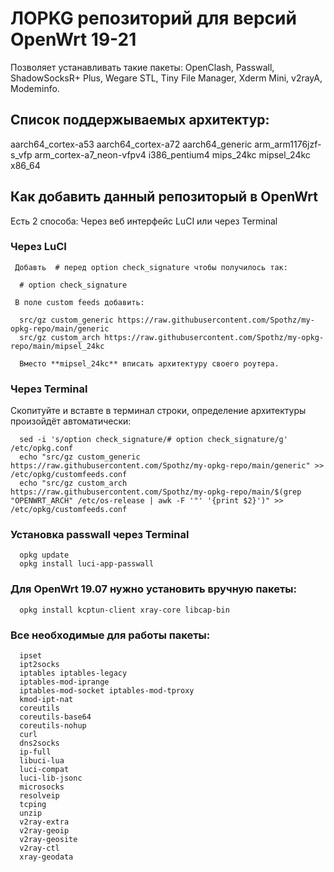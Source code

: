 # ЛOPKG репозиторий для версий OpenWrt 19-21
Позволяет устанавливать такие пакеты: OpenClash, Passwall, ShadowSocksR+ Plus, Wegare STL, Tiny File Manager, Xderm Mini, v2rayA, Modeminfo.


## Список поддержываемых архитектур:

aarch64_cortex-a53
aarch64_cortex-a72
aarch64_generic
arm_arm1176jzf-s_vfp
arm_cortex-a7_neon-vfpv4
i386_pentium4
mips_24kc
mipsel_24kc
x86_64


## Как добавить данный репозиторый в OpenWrt
Есть 2 способа:
Через веб интерфейс LuCI или через Terminal

### Через LuCI
     Добавть  # перед option check_signature чтобы получилось так:
  
      # option check_signature

     В поле custom feeds добавить:

      src/gz custom_generic https://raw.githubusercontent.com/Spothz/my-opkg-repo/main/generic
      src/gz custom_arch https://raw.githubusercontent.com/Spothz/my-opkg-repo/main/mipsel_24kc
    
      Вместо **mipsel_24kc** вписать архитектуру своего роутера.
 
### Через Terminal
  Скопитуйте и вставте в терминал строки, определение архитектуры произойдёт автоматически:
      
      sed -i 's/option check_signature/# option check_signature/g' /etc/opkg.conf
      echo "src/gz custom_generic https://raw.githubusercontent.com/Spothz/my-opkg-repo/main/generic" >> /etc/opkg/customfeeds.conf
      echo "src/gz custom_arch https://raw.githubusercontent.com/Spothz/my-opkg-repo/main/$(grep "OPENWRT_ARCH" /etc/os-release | awk -F '"' '{print $2}')" >> /etc/opkg/customfeeds.conf
      
 
### Установка passwall через Terminal
  
      opkg update
      opkg install luci-app-passwall

 ### Для OpenWrt 19.07 нужно установить вручную пакеты:
      opkg install kcptun-client xray-core libcap-bin
      
### Все необходимые для работы пакеты:

      ipset 
      ipt2socks 
      iptables iptables-legacy 
      iptables-mod-iprange
      iptables-mod-socket iptables-mod-tproxy 
      kmod-ipt-nat 
      coreutils 
      coreutils-base64 
      coreutils-nohup 
      curl
      dns2socks 
      ip-full 
      libuci-lua 
      luci-compat
      luci-lib-jsonc 
      microsocks 
      resolveip 
      tcping 
      unzip
      v2ray-extra
      v2ray-geoip
      v2ray-geosite
      v2ray-ctl 
      xray-geodata
